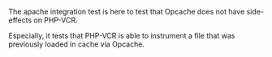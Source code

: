 The apache integration test is here to test that Opcache does not have side-effects on PHP-VCR.

Especially, it tests that PHP-VCR is able to instrument a file that was previously loaded in cache via Opcache.